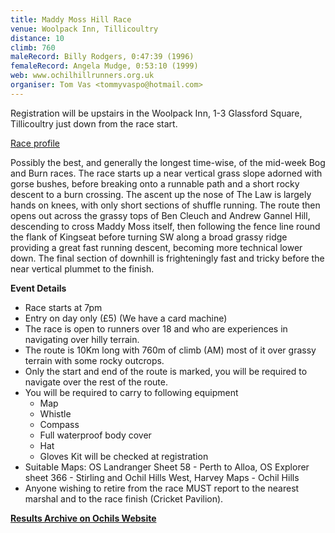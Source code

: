 ```yaml
---
title: Maddy Moss Hill Race
venue: Woolpack Inn, Tillicoultry
distance: 10
climb: 760
maleRecord: Billy Rodgers, 0:47:39 (1996)
femaleRecord: Angela Mudge, 0:53:10 (1999)
web: www.ochilhillrunners.org.uk
organiser: Tom Vas <tommyvaspo@hotmail.com>
---
```


Registration will be upstairs in the Woolpack Inn, 1-3 Glassford
Square, Tillicoultry just down from the race start.

[Race profile](http://chris-upson.com/raceprofiles/MaddyMossProfile.jpg)

Possibly the best, and generally the longest time-wise, of the
mid-week Bog and Burn races. The race starts up a near vertical grass
slope adorned with gorse bushes, before breaking onto a runnable path
and a short rocky descent to a burn crossing. The ascent up the nose
of The Law is largely hands on knees, with only short sections of
shuffle running. The route then opens out across the grassy tops of
Ben Cleuch and Andrew Gannel Hill, descending to cross Maddy Moss
itself, then following the fence line round the flank of Kingseat
before turning SW along a broad grassy ridge providing a great fast
running descent, becoming more technical lower down. The final section
of downhill is frighteningly fast and tricky before the near vertical
plummet to the finish.


**Event Details**

* Race starts at 7pm
* Entry on day only (£5) (We have a card machine)
* The race is open to runners over 18 and who are experiences in
  navigating over hilly terrain.
* The route is 10Km long with 760m of climb (AM) most of it over
  grassy terrain with some rocky outcrops.
* Only the start and end of the route is marked, you will be required
  to navigate over the rest of the route.
* You will be required to carry to following equipment
  - Map
  - Whistle
  - Compass
  - Full waterproof body cover
  - Hat
  - Gloves
  Kit will be checked at registration
* Suitable Maps: OS Landranger Sheet 58 - Perth to Alloa, OS Explorer
  sheet 366 - Stirling and Ochil Hills West, Harvey Maps - Ochil Hills
* Anyone wishing to retire from the race MUST report to the nearest
  marshal and to the race finish (Cricket Pavilion).

[**Results Archive on Ochils Website**](http://www.ochilhillrunners.org.uk/results.aspx)
